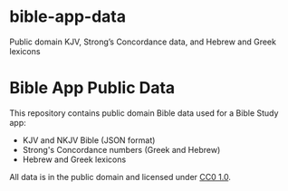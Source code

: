 # bible-app-data
Public domain KJV, Strong’s Concordance data, and Hebrew and Greek lexicons
# Bible App Public Data

This repository contains public domain Bible data used for a Bible Study app:

- KJV and NKJV Bible (JSON format)
- Strong's Concordance numbers (Greek and Hebrew)
- Hebrew and Greek lexicons

All data is in the public domain and licensed under [CC0 1.0](LICENSE).
